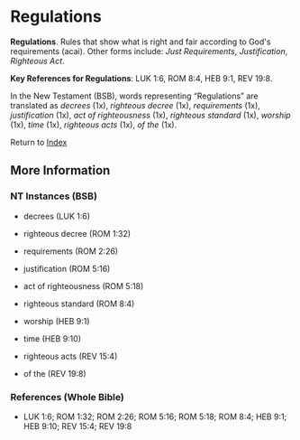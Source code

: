 # Regulations
**Regulations**. 
Rules that show what is right and fair according to God's requirements (acai). 
Other forms include: 
*Just Requirements*, *Justification*, *Righteous Act*. 


**Key References for Regulations**: 
LUK 1:6, ROM 8:4, HEB 9:1, REV 19:8. 




In the New Testament (BSB), words representing “Regulations” are translated as 
*decrees* (1x), *righteous decree* (1x), *requirements* (1x), *justification* (1x), *act of righteousness* (1x), *righteous standard* (1x), *worship* (1x), *time* (1x), *righteous acts* (1x), *of the* (1x). 


Return to [Index](00-Index.md)

## More Information

### NT Instances (BSB)

* decrees (LUK 1:6)

* righteous decree (ROM 1:32)

* requirements (ROM 2:26)

* justification (ROM 5:16)

* act of righteousness (ROM 5:18)

* righteous standard (ROM 8:4)

* worship (HEB 9:1)

* time (HEB 9:10)

* righteous acts (REV 15:4)

* of the (REV 19:8)



### References (Whole Bible)

* LUK 1:6; ROM 1:32; ROM 2:26; ROM 5:16; ROM 5:18; ROM 8:4; HEB 9:1; HEB 9:10; REV 15:4; REV 19:8



